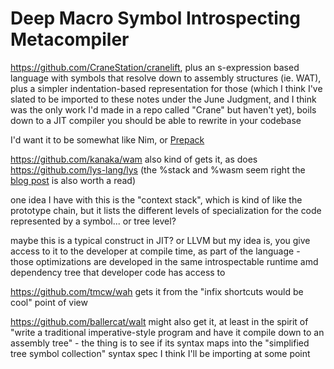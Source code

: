 # Deep Macro Symbol Introspecting Metacompiler

https://github.com/CraneStation/cranelift, plus an s-expression based language with symbols that resolve down to assembly structures (ie. WAT), plus a simpler indentation-based representation for those (which I think I've slated to be imported to these notes under the June Judgment, and I think was the only work I'd made in a repo called "Crane" but haven't yet), boils down to a JIT compiler you should be able to rewrite in your codebase

I'd want it to be somewhat like Nim, or [Prepack](https://prepack.io/)

https://github.com/kanaka/wam also kind of gets it, as does https://github.com/lys-lang/lys (the %stack and %wasm seem right the [blog post](https://menduz.com/posts/lys-language-project/) is also worth a read)

one idea I have with this is the "context stack", which is kind of like the prototype chain, but it lists the different levels of specialization for the code represented by a symbol... or tree level?

maybe this is a typical construct in JIT? or LLVM but my idea is, you give access to it to the developer at compile time, as part of the language - those optimizations are developed in the same introspectable runtime amd dependency tree that developer code has access to

https://github.com/tmcw/wah gets it from the "infix shortcuts would be cool" point of view

https://github.com/ballercat/walt might also get it, at least in the spirit of "write a traditional imperative-style program and have it compile down to an assembly tree" - the thing is to see if its syntax maps into the "simplified tree symbol collection" syntax spec I think I'll be importing at some point
